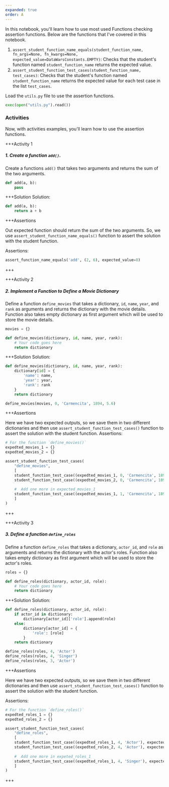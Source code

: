 ```yaml
---
expanded: true
order: A
---
```


In this notebook, you'll learn how to use most used Functions checking assertion
functions. Below are the functions that I've covered in this notebook.

1.  `assert_student_function_name_equals(student_function_name, fn_args=None, fn_kwargs=None, expected_value=DataWarsConstants.EMPTY)`: Checks that the student's function named `student_function_name` returns the expected value.
2.  `assert_student_function_test_cases(student_function_name, test_cases)`: Checks that the student's function named `student_function_name` returns the expected value for each test case in the list `test_cases`.

Load the `utils.py` file to use the assertion functions.

``` python
exec(open("utils.py").read())
```

### Activities

Now, with activities examples, you'll learn how to use the assertion functions.

+++Activity 1
##### 1. Create a function `add()`.

Create a functions `add()` that takes two arguments and returns the sum
of the two arguments.

``` python
def add(a, b):
    pass
```

+++Solution
Solution:

``` python
def add(a, b):
    return a + b
```

+++Assertions

Out expected function should return the sum of the two arguments. So, we use `assert_student_function_name_equals()` function to assert the solution with the student function.

Assertions:

``` python
assert_function_name_equals('add', (2, 6), expected_value=8)
```
+++

+++Activity 2
##### 2. Implement a Function to Define a Movie Dictionary

Define a function `define_movies` that takes a dictionary, `id`, `name`, `year`, and `rank` as arguments and returns the dictionary with the movie details. Function also takes empty dictionary as first argument which will be used to store the movie details.

``` python
movies = {}

def define_movies(dictionary, id, name, year, rank):
    # Your code goes here
    return dictionary
```


+++Solution
Solution:

``` python
def define_movies(dictionary, id, name, year, rank):
    dictionary[id] = {
        'name': name,
        'year': year,
        'rank': rank
    }
    return dictionary
```


``` python
define_movies(movies, 0, 'Carmencita', 1894, 5.6)
```

+++Assertions

Here we have two expected outputs, so we save them in two different dictionaries and then use `assert_student_function_test_cases()` function to assert the solution with the student function.
Assertions:

``` python
# For the function `define_movies()`
expedted_movies_1 = {}
expedted_movies_2 = {}

assert_student_function_test_cases(
    "define_movies",
    [
    student_function_test_case((expedted_movies_1, 0, 'Carmencita', 1894, 5.6), expected_value={0: {'name': 'Carmencita', 'year': 1894, 'rank': 5.6}}),
    student_function_test_case((expedted_movies_2, 0, 'Carmencita', 1894, 5.6), expected_value={0: {'name': 'Carmencita', 'year': 1894, 'rank': 5.6}}),
     
    #  Add one more in expected_movies_1
    student_function_test_case((expedted_movies_1, 1, 'Carmencita', 1894, 5.6), expected_value={0: {'name': 'Carmencita', 'year': 1894, 'rank': 5.6}, 1: {'name': 'Carmencita', 'year': 1894, 'rank': 5.6}}),
    ]
)
```
+++


+++Activity 3
##### 3. Define a function `define_roles`

Define a function `define_roles` that takes a dictionary, `actor_id`, and `role` as arguments and returns the dictionary with the actor's roles. Function also takes empty dictionary as first argument which will be used to store the actor's roles.

``` python
roles = {}

def define_roles(dictionary, actor_id, role):
    # Your code goes here
    return dictionary
```

+++Solution
Solution:

``` python
def define_roles(dictionary, actor_id, role):
    if actor_id in dictionary:
        dictionary[actor_id]['role'].append(role)
    else:
        dictionary[actor_id] = {
            'role': [role]
        }
    return dictionary
```

``` python
define_roles(roles, 4, 'Actor')
define_roles(roles, 4, 'Singer')
define_roles(roles, 3, 'Actor')
```

+++Assertions

Here we have two expected outputs, so we save them in two different dictionaries and then use `assert_student_function_test_cases()` function to assert the solution with the student function.

Assertions:

``` python
# For the function `define_roles()`
expedted_roles_1 = {}
expedted_roles_2 = {}

assert_student_function_test_cases(
    "define_roles",
    [
    student_function_test_case((expedted_roles_1, 4, 'Actor'), expected_value={4: {'role': ['Actor']}}),
    student_function_test_case((expedted_roles_2, 4, 'Actor'), expected_value={4: {'role': ['Actor']}}),
     
    #  Add one more in expeted_roles_1
    student_function_test_case((expedted_roles_1, 4, 'Singer'), expected_value={4: {'role': ['Actor', 'Singer']}}),
    ]
)
```
+++
